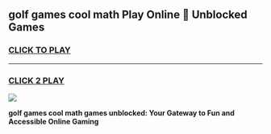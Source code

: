 
## golf games cool math Play Online 👋 Unblocked Games
<h3>
<a href="https://news.freeplayer.one?title=golf_games_cool_math&ref=17CMG">CLICK TO PLAY</a></h3>
<hr>

<h3>
<a href="https://news.freeplayer.one?title=golf_games_cool_math&ref=17CMG">CLICK 2 PLAY</a>
  
</h3>

<a href="https://news.freeplayer.one?title=golf_games_cool_math&ref=17CMG/"><img src="https://clearcache.store/games.png"></a>


**golf games cool math games unblocked: Your Gateway to Fun and Accessible Online Gaming**
